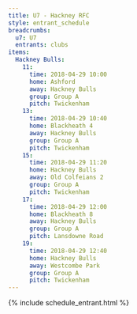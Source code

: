 ```yaml
---
title: U7 - Hackney RFC
style: entrant_schedule
breadcrumbs:
  u7: U7
  entrants: clubs
items:
  Hackney Bulls:
    11:
      time: 2018-04-29 10:00
      home: Ashford
      away: Hackney Bulls
      group: Group A
      pitch: Twickenham
    13:
      time: 2018-04-29 10:40
      home: Blackheath 4
      away: Hackney Bulls
      group: Group A
      pitch: Twickenham
    15:
      time: 2018-04-29 11:20
      home: Hackney Bulls
      away: Old Colfeians 2
      group: Group A
      pitch: Twickenham
    17:
      time: 2018-04-29 12:00
      home: Blackheath 8
      away: Hackney Bulls
      group: Group A
      pitch: Lansdowne Road
    19:
      time: 2018-04-29 12:40
      home: Hackney Bulls
      away: Westcombe Park
      group: Group A
      pitch: Twickenham
---
```


{% include schedule_entrant.html %}
